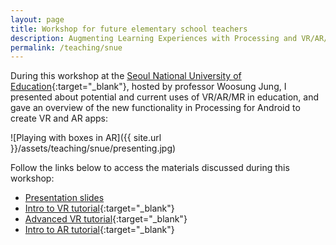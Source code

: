 ```yaml
---
layout: page
title: Workshop for future elementary school teachers
description: Augmenting Learning Experiences with Processing and VR/AR/MR, SNUE, Seoul, South Korea (November 2019)
permalink: /teaching/snue
---
```


During this workshop at the [Seoul National University of Education](http://www.snue.ac.kr/eng/index.do){:target="_blank"}, hosted by professor Woosung Jung, I presented about potential and current uses of VR/AR/MR in education, and gave an overview of the new functionality in Processing for Android to create VR and AR apps: 

![Playing with boxes in AR]({{ site.url }}/assets/teaching/snue/presenting.jpg)

Follow the links below to access the materials discussed during this workshop: 

* [Presentation slides](http://portfolio.andrescolubri.net/presentations/xr-slides-snue-2019.zip)
* [Intro to VR tutorial](https://android.processing.org/tutorials/vr_intro/index.html){:target="_blank"}
* [Advanced VR tutorial](https://android.processing.org/tutorials/vr_advanced/index.html){:target="_blank"}
* [Intro to AR tutorial](https://android.processing.org/tutorials/ar_intro/index.html){:target="_blank"}
